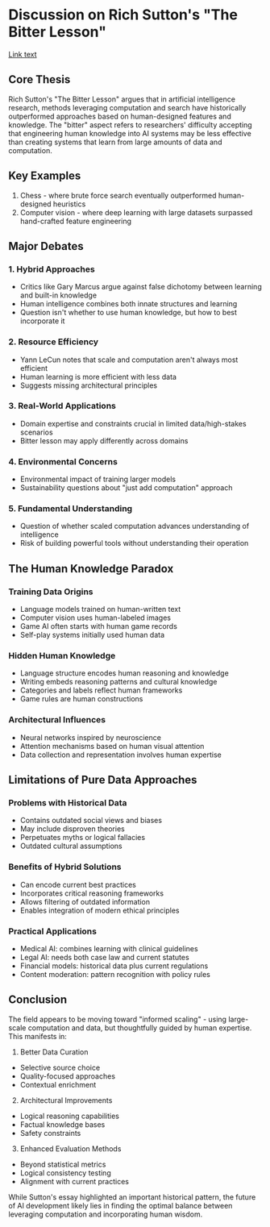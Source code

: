 # Discussion on Rich Sutton's "The Bitter Lesson"
[Link text](https://claude.ai/chat/ecf108b5-bf10-428f-af51-2698784a0325)

## Core Thesis
Rich Sutton's "The Bitter Lesson" argues that in artificial intelligence research, methods leveraging computation and search have historically outperformed approaches based on human-designed features and knowledge. The "bitter" aspect refers to researchers' difficulty accepting that engineering human knowledge into AI systems may be less effective than creating systems that learn from large amounts of data and computation.

## Key Examples
1. Chess - where brute force search eventually outperformed human-designed heuristics
2. Computer vision - where deep learning with large datasets surpassed hand-crafted feature engineering

## Major Debates

### 1. Hybrid Approaches
- Critics like Gary Marcus argue against false dichotomy between learning and built-in knowledge
- Human intelligence combines both innate structures and learning
- Question isn't whether to use human knowledge, but how to best incorporate it

### 2. Resource Efficiency
- Yann LeCun notes that scale and computation aren't always most efficient
- Human learning is more efficient with less data
- Suggests missing architectural principles

### 3. Real-World Applications
- Domain expertise and constraints crucial in limited data/high-stakes scenarios
- Bitter lesson may apply differently across domains

### 4. Environmental Concerns
- Environmental impact of training larger models
- Sustainability questions about "just add computation" approach

### 5. Fundamental Understanding
- Question of whether scaled computation advances understanding of intelligence
- Risk of building powerful tools without understanding their operation

## The Human Knowledge Paradox

### Training Data Origins
- Language models trained on human-written text
- Computer vision uses human-labeled images
- Game AI often starts with human game records
- Self-play systems initially used human data

### Hidden Human Knowledge
- Language structure encodes human reasoning and knowledge
- Writing embeds reasoning patterns and cultural knowledge
- Categories and labels reflect human frameworks
- Game rules are human constructions

### Architectural Influences
- Neural networks inspired by neuroscience
- Attention mechanisms based on human visual attention
- Data collection and representation involves human expertise

## Limitations of Pure Data Approaches

### Problems with Historical Data
- Contains outdated social views and biases
- May include disproven theories
- Perpetuates myths or logical fallacies
- Outdated cultural assumptions

### Benefits of Hybrid Solutions
- Can encode current best practices
- Incorporates critical reasoning frameworks
- Allows filtering of outdated information
- Enables integration of modern ethical principles

### Practical Applications
- Medical AI: combines learning with clinical guidelines
- Legal AI: needs both case law and current statutes
- Financial models: historical data plus current regulations
- Content moderation: pattern recognition with policy rules

## Conclusion
The field appears to be moving toward "informed scaling" - using large-scale computation and data, but thoughtfully guided by human expertise. This manifests in:

1. Better Data Curation
- Selective source choice
- Quality-focused approaches
- Contextual enrichment

2. Architectural Improvements
- Logical reasoning capabilities
- Factual knowledge bases
- Safety constraints

3. Enhanced Evaluation Methods
- Beyond statistical metrics
- Logical consistency testing
- Alignment with current practices

While Sutton's essay highlighted an important historical pattern, the future of AI development likely lies in finding the optimal balance between leveraging computation and incorporating human wisdom.
